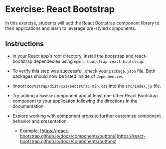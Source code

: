 # Exercise: React Bootstrap

In this exercise, students will add the React Bootstrap component library to their applications and learn to leverage pre-styled components.

## Instructions

- In your React app's root directory, install the bootstrap and react-bootstrap dependecies using `npm i bootstrap react-bootstrap`.

- To verify this step was successful, check your `package.json` file. Both packages should now be listed inside of `dependencies`.

- Import `bootstrap/dist/css/bootstrap.min.css` into the `src/index.js` file.

- Try adding a `Navbar` component and at least one other React Bootstrap component to your application following the directions in the documentation.

- Explore working with component props to further customize component behavior and presentation.
    - Example: [https://react-bootstrap.github.io/docs/components/buttons](https://react-bootstrap.github.io/docs/components/buttons)